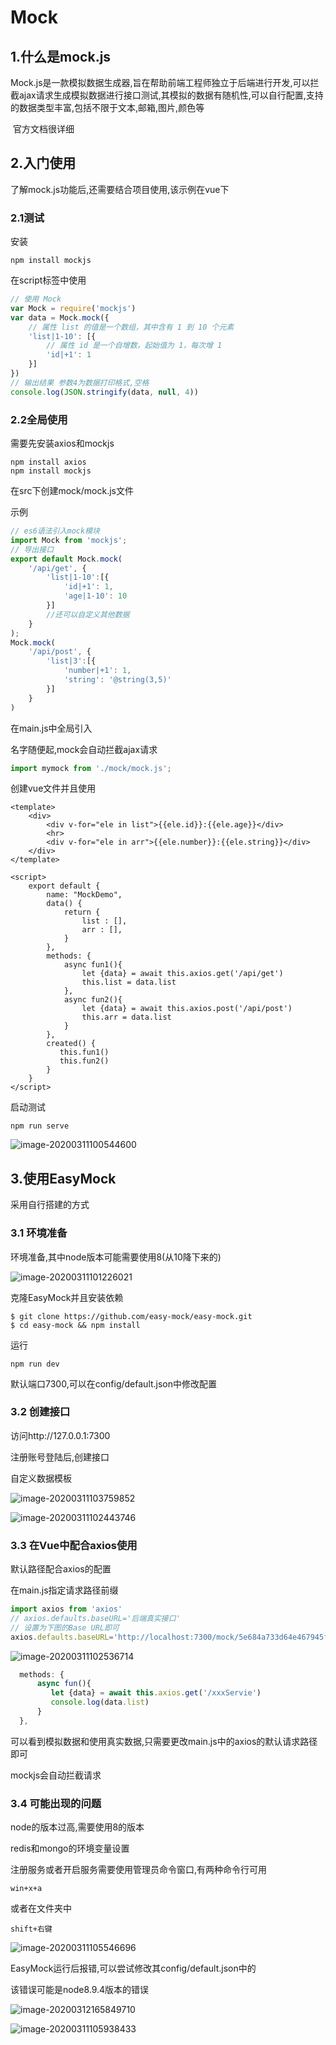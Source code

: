 # Mock



## 1.什么是mock.js

​	Mock.js是一款模拟数据生成器,旨在帮助前端工程师独立于后端进行开发,可以拦截ajax请求生成模拟数据进行接口测试,其模拟的数据有随机性,可以自行配置,支持的数据类型丰富,包括不限于文本,邮箱,图片,颜色等

​	官方文档很详细

[官网]: http://mockjs.com/
[文档]: https://github.com/nuysoft/Mock/wiki



## 2.入门使用

了解mock.js功能后,还需要结合项目使用,该示例在vue下

### 2.1测试

安装

```
npm install mockjs
```

在script标签中使用

```javascript
// 使用 Mock
var Mock = require('mockjs')
var data = Mock.mock({
    // 属性 list 的值是一个数组，其中含有 1 到 10 个元素
    'list|1-10': [{
        // 属性 id 是一个自增数，起始值为 1，每次增 1
        'id|+1': 1
    }]
})
// 输出结果 参数4为数据打印格式,空格
console.log(JSON.stringify(data, null, 4))
```



### 2.2全局使用

需要先安装axios和mockjs

```
npm install axios
npm install mockjs
```

在src下创建mock/mock.js文件

示例

```javascript
// es6语法引入mock模块
import Mock from 'mockjs';
// 导出接口
export default Mock.mock(
    '/api/get', {
        'list|1-10':[{
            'id|+1': 1,
            'age|1-10': 10
        }]
        //还可以自定义其他数据
    }
);
Mock.mock(
    '/api/post', {
        'list|3':[{
            'number|+1': 1,
            'string': '@string(3,5)'
        }]
    }
)
```

在main.js中全局引入

名字随便起,mock会自动拦截ajax请求

```javascript
import mymock from './mock/mock.js';
```

创建vue文件并且使用

```vue
<template>
    <div>
        <div v-for="ele in list">{{ele.id}}:{{ele.age}}</div>
        <hr>
        <div v-for="ele in arr">{{ele.number}}:{{ele.string}}</div>
    </div>
</template>

<script>
    export default {
        name: "MockDemo",
        data() {
            return {
                list : [],
                arr : [],
            }
        },
        methods: {
            async fun1(){
                let {data} = await this.axios.get('/api/get')
                this.list = data.list
            },
            async fun2(){
                let {data} = await this.axios.post('/api/post')
                this.arr = data.list
            }
        },
        created() {
           this.fun1()
           this.fun2()
        }
    }
</script>
```

启动测试

```
npm run serve
```

![image-20200311100544600](mock.assets/image-20200311100544600.png)



## 3.使用EasyMock

采用自行搭建的方式



### 3.1 环境准备

环境准备,其中node版本可能需要使用8(从10降下来的)

[node历史版本]: https://nodejs.org/zh-cn/download/releases/

![image-20200311101226021](mock.assets/image-20200311101226021.png)

克隆EasyMock并且安装依赖

```
$ git clone https://github.com/easy-mock/easy-mock.git
$ cd easy-mock && npm install
```

运行

```
npm run dev
```

默认端口7300,可以在config/default.json中修改配置



### 3.2 创建接口

访问http://127.0.0.1:7300

注册账号登陆后,创建接口

自定义数据模板

![image-20200311103759852](mock.assets/image-20200311103759852.png)

![image-20200311102443746](mock.assets/image-20200311102443746.png)

### 3.3 在Vue中配合axios使用

默认路径配合axios的配置

在main.js指定请求路径前缀

```javascript
import axios from 'axios'
// axios.defaults.baseURL='后端真实接口'
// 设置为下图的Base URL即可
axios.defaults.baseURL='http://localhost:7300/mock/5e684a733d64e467945f8c30/example'
```

![image-20200311102536714](mock.assets/image-20200311102536714.png)

```javascript
  methods: {
	  async fun(){
 		 let {data} = await this.axios.get('/xxxServie')
		 console.log(data.list)
	  }
  },
```

可以看到模拟数据和使用真实数据,只需要更改main.js中的axios的默认请求路径即可

mockjs会自动拦截请求



### 3.4 可能出现的问题

node的版本过高,需要使用8的版本

redis和mongo的环境变量设置

注册服务或者开启服务需要使用管理员命令窗口,有两种命令行可用

```
win+x+a
```

或者在文件夹中

```
shift+右键
```

![image-20200311105546696](mock.assets/image-20200311105546696.png)

EasyMock运行后报错,可以尝试修改其config/default.json中的

该错误可能是node8.9.4版本的错误

![image-20200312165849710](mock.assets/image-20200312165849710.png)

![image-20200311105938433](mock.assets/image-20200311105938433.png)



